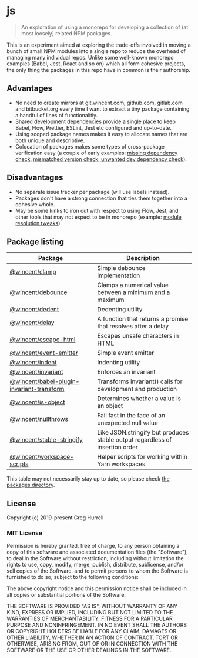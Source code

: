 # js

> An exploration of using a monorepo for developing a collection of (at most loosely) related NPM packages.

This is an experiment aimed at exploring the trade-offs involved in moving a bunch of small NPM modules into a single repo to reduce the overhead of managing many individual repos. Unlike some well-known monorepo examples (Babel, Jest, React and so on) which all form cohesive projects, the only thing the packages in this repo have in common is their authorship.

## Advantages

- No need to create mirrors at git.wincent.com, github.com, gitlab.com and bitbucket.org every time I want to extract a tiny package containing a handful of lines of functionalitly.
- Shared development dependencies provide a single place to keep Babel, Flow, Prettier, ESLint, Jest etc configured and up-to-date.
- Using scoped package names makes it easy to allocate names that are both unique and descriptive.
- Colocation of packages makes some types of cross-package verification easy (a couple of early examples: [missing dependency check](https://github.com/wincent/js/commit/02e2eb280db050e523d2a3e065a93f0ef221fb82), [mismatched version check, unwanted dev dependency check](https://github.com/wincent/js/commit/c7147c86b055ab1ecc57a24b29cb7ef274dc69de)).

## Disadvantages

- No separate issue tracker per package (will use labels instead).
- Packages don't have a strong connection that ties them together into a cohesive whole.
- May be some kinks to iron out with respect to using Flow, Jest, and other tools that may not expect to be in monorepo (example: [module resolution tweaks](https://github.com/wincent/js/commit/fe2d7318dc94354306331eb9f5b0d191a831fd9a)).

## Package listing

| Package                                                                                                                          | Description                                                                  |
| -------------------------------------------------------------------------------------------------------------------------------- | ---------------------------------------------------------------------------- |
| [@wincent/clamp](https://github.com/wincent/js/tree/master/packages/clamp)                                                       | Simple debounce implementation                                               |
| [@wincent/debounce](https://github.com/wincent/js/tree/master/packages/debounce)                                                 | Clamps a numerical value between a minimum and a maximum                     |
| [@wincent/dedent](https://github.com/wincent/js/tree/master/packages/dedent)                                                     | Dedenting utility                                                            |
| [@wincent/delay](https://github.com/wincent/js/tree/master/packages/delay)                                                       | A function that returns a promise that resolves after a delay                |
| [@wincent/escape-html](https://github.com/wincent/js/tree/master/packages/escape-html)                                           | Escapes unsafe characters in HTML                                            |
| [@wincent/event-emitter](https://github.com/wincent/js/tree/master/packages/event-emitter)                                       | Simple event emitter                                                         |
| [@wincent/indent](https://github.com/wincent/js/tree/master/packages/indent)                                                     | Indenting utility                                                            |
| [@wincent/invariant](https://github.com/wincent/js/tree/master/packages/invariant)                                               | Enforces an invariant                                                        |
| [@wincent/babel-plugin-invariant-transform](https://github.com/wincent/js/tree/master/packages/babel-plugin-invariant-transform) | Transforms invariant() calls for development and production                  |
| [@wincent/is-object](https://github.com/wincent/js/tree/master/packages/is-object)                                               | Determines whether a value is an object                                      |
| [@wincent/nullthrows](https://github.com/wincent/js/tree/master/packages/nullthrows)                                             | Fail fast in the face of an unexpected null value                            |
| [@wincent/stable-stringify](https://github.com/wincent/js/tree/master/packages/stable-stringify)                                 | Like JSON.stringify but produces stable output regardless of insertion order |
| [@wincent/workspace-scripts](https://github.com/wincent/js/tree/master/packages/workspace-scripts)                               | Helper scripts for working within Yarn workspaces                            |

This table may not necessarily stay up to date, so please check [the packages directory](https://github.com/wincent/js/tree/master/packages).

## License

Copyright (c) 2019-present Greg Hurrell

### MIT License

Permission is hereby granted, free of charge, to any person obtaining a copy of this software and associated documentation files (the "Software"), to deal in the Software without restriction, including without limitation the rights to use, copy, modify, merge, publish, distribute, sublicense, and/or sell copies of the Software, and to permit persons to whom the Software is furnished to do so, subject to the following conditions:

The above copyright notice and this permission notice shall be included in all copies or substantial portions of the Software.

THE SOFTWARE IS PROVIDED "AS IS", WITHOUT WARRANTY OF ANY KIND, EXPRESS OR IMPLIED, INCLUDING BUT NOT LIMITED TO THE WARRANTIES OF MERCHANTABILITY, FITNESS FOR A PARTICULAR PURPOSE AND NONINFRINGEMENT. IN NO EVENT SHALL THE AUTHORS OR COPYRIGHT HOLDERS BE LIABLE FOR ANY CLAIM, DAMAGES OR OTHER LIABILITY, WHETHER IN AN ACTION OF CONTRACT, TORT OR OTHERWISE, ARISING FROM, OUT OF OR IN CONNECTION WITH THE SOFTWARE OR THE USE OR OTHER DEALINGS IN THE SOFTWARE.
